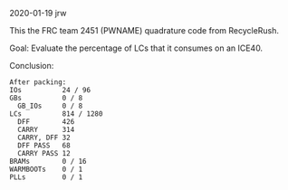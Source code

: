 2020-01-19 jrw

This the FRC team 2451 (PWNAME) quadrature code from RecycleRush.

Goal: Evaluate the percentage of LCs that it consumes on an ICE40.

Conclusion:

	After packing:
	IOs          24 / 96
	GBs          0 / 8
	  GB_IOs     0 / 8
	LCs          814 / 1280
	  DFF        426
	  CARRY      314
	  CARRY, DFF 32
	  DFF PASS   68
	  CARRY PASS 12
	BRAMs        0 / 16
	WARMBOOTs    0 / 1
	PLLs         0 / 1

